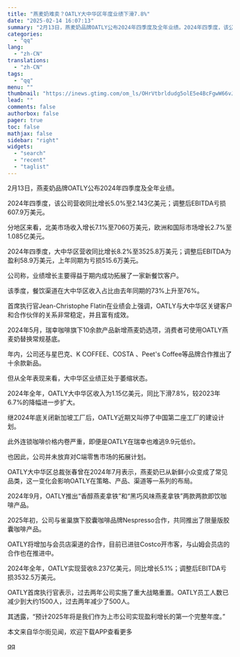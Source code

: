 ```yaml
---
title: "燕麦奶难卖？OATLY大中华区年度业绩下滑7.8%"
date: "2025-02-14 16:07:13"
summary: "2月13日，燕麦奶品牌OATLY公布2024年四季度及全年业绩。2024年四季度，该公司营收同比增长..."
categories:
  - "qq"
lang:
  - "zh-CN"
translations:
  - "zh-CN"
tags:
  - "qq"
menu: ""
thumbnail: "https://inews.gtimg.com/om_ls/OHrVtbrldudg5olE5e4BcFgwW66vJuKpI1Hk2Oq87D2K0AA_640360/0"
lead: ""
comments: false
authorbox: false
pager: true
toc: false
mathjax: false
sidebar: "right"
widgets:
  - "search"
  - "recent"
  - "taglist"
---
```


2月13日，燕麦奶品牌OATLY公布2024年四季度及全年业绩。

2024年四季度，该公司营收同比增长5.0%至2.143亿美元；调整后EBITDA亏损607.9万美元。

分地区来看，北美市场收入增长7.1%至7060万美元，欧洲和国际市场增长2.7%至1.085亿美元。

2024年四季度，大中华区营收同比增长8.2%至3525.8万美元；调整后EBITDA为盈利58.9万美元，上年同期为亏损515.6万美元。

公司称，业绩增长主要得益于期内成功拓展了一家新餐饮客户。

该季度，餐饮渠道在大中华区收入占比由去年同期的73%上升至76%。

首席执行官Jean-Christophe Flatin在业绩会上强调，OATLY与大中华区关键客户和合作伙伴的关系非常稳定，并且富有成效。

2024年5月，瑞幸咖啡旗下10余款产品新增燕麦奶选项，消费者可使用OATLY燕麦奶替换常规基底。

年内，公司还与星巴克、K COFFEE、COSTA 、Peet's Coffee等品牌合作推出了十余款新品。

但从全年表现来看，大中华区业绩正处于萎缩状态。

2024年全年，OATLY大中华区收入为1.15亿美元，同比下滑7.8%，较2023年6.7%的降幅进一步扩大。

继2024年底关闭新加坡工厂后，OATLY近期又叫停了中国第二座工厂的建设计划。

此外连锁咖啡价格内卷严重，即便是OATLY在瑞幸也难逃9.9元低价。

也因此，公司并未放弃对C端零售市场的拓展计划。

OATLY大中华区总裁张春曾在2024年7月表示，燕麦奶已从新鲜小众变成了常见品类，这一变化会影响OATLY在策略、产品、渠道等一系列的布局。

2024年9月，OATLY推出“香醇燕麦拿铁”和“黑巧风味燕麦拿铁”两款两款即饮咖啡产品。

2025年初，公司与雀巢旗下胶囊咖啡品牌Nespresso合作，共同推出了限量版胶囊咖啡产品。

OATLY将增加与会员店渠道的合作，目前已进驻Costco开市客，与山姆会员店的合作也在推进中。

2024年全年，OATLY实现营收8.237亿美元，同比增长5.1%；调整后EBITDA亏损3532.5万美元。

OATLY首席执行官表示，过去两年公司实施了重大战略重置。OATLY员工人数已减少到大约1500人，过去两年减少了500人。

其透露，“预计2025年将是我们作为上市公司实现盈利增长的第一个完整年度。”

本文来自华尔街见闻，欢迎下载APP查看更多

[qq](https://new.qq.com/rain/a/20250214A05U4N00)
